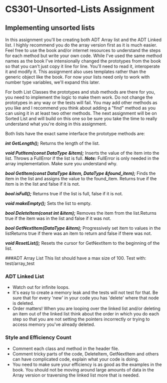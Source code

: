 # CS301-Unsorted-Lists Assignment
## Implementing unsorted lists

In this assignment you'll be creating both ADT Array list and the ADT Linked list.  I highly recommend you do the array version first as it is much easier.  Feel free to use the book and/or internet resources to understand the steps for each method but write your own code.  While I've used the same method names as the book I've intensionally changed the prototypes from the book so that you can't just copy it line for line.  You'll need to read it, interoperate it and modify it.
This assignment also uses templates rather than the generic object like the book.  For now your lists need only to work with number type variables, we'll expand this later.

For both List Classes the prototypes and stub methods are there for you, you need to implement the logic to make them work.  Do not change the prototypes in any way or the tests will fail.  You may add other methods as you like and I recommend you think about adding a "find" method as you can using it in at least two other methods.
The next assignment will be on Sorted List and will build on this one so be sure you take the time to really understand what you're doing in this assignment.

Both lists have the exact same interface the prototype methods are:
    
***int GetLength();*** Returns the length of the list.

***void PutItem(const DataType &item);*** Inserts the value of the item into the list. Throws a FullError if the list is full. ***Note:*** FullError is only needed in the array implementation. Make sure you understand why.

***bool GetItem(const DataType &item, DataType &found_item);*** Finds the item in the list and assigns the value to the found_item.  Returns true if the item is in the list and false if it is not.

***bool isFull();*** Returns true if the list is full, false if it is not.

***void makeEmpty();*** Sets the list to empty.

***bool DeleteItem(const int &item);*** Removes the item from the list.Returns true if the item was in the list and false if it was not.

***bool GetNextItem(DataType &item);*** Progressively set item to values in the listReturns true if there was an item to return and false if there was not.

***void ResetList();*** Resets the cursor for GetNextItem to the beginning of the list.

###ADT Array List
This list should have a max size of 100. Test with: test/array_test

### ADT Linked List
* Watch out for infinite loops.
* It's easy to create a memory leak and the tests will not test for that.  Be sure that for every 'new' in your code you has 'delete' where that node is deleted.
* Order matters! When you are looping over the linked list and/or deleting an item out of the linked list think about the order in which you do each step so that you are not setting the pointers incorrectly or trying to access memory you've already deleted.

### Style and Efficiency Count

* Comment each class and method in the header file.
* Comment tricky parts of the code, DeleteItem, GetNextItem and others can have complicated code, explain what your code is doing.
* You need to make sure your efficiency is as good as the examples in the book.  You should not be moving around large amounts of data in the Array version or traversing the linked list more that is needed.